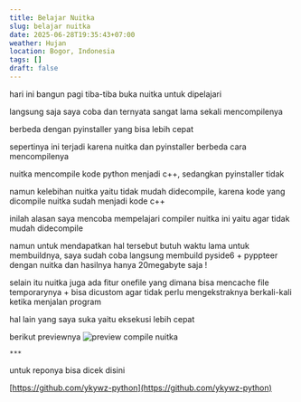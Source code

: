 ```yaml
---
title: Belajar Nuitka
slug: belajar nuitka
date: 2025-06-28T19:35:43+07:00
weather: Hujan
location: Bogor, Indonesia
tags: []
draft: false
---
```


hari ini bangun pagi tiba-tiba buka nuitka untuk dipelajari

langsung saja saya coba dan ternyata sangat lama sekali mencompilenya

berbeda dengan pyinstaller yang bisa lebih cepat

sepertinya ini terjadi karena nuitka dan pyinstaller berbeda cara mencompilenya

nuitka mencompile kode python menjadi c++, sedangkan pyinstaller tidak

namun kelebihan nuitka yaitu tidak mudah didecompile, karena kode yang dicompile nuitka sudah menjadi kode c++

inilah alasan saya mencoba mempelajari compiler nuitka ini yaitu agar tidak mudah didecompile

namun untuk mendapatkan hal tersebut butuh waktu lama untuk membuildnya, saya sudah coba langsung membuild pyside6 + pyppteer dengan nuitka dan hasilnya hanya 20megabyte saja !

selain itu nuitka juga ada fitur onefile yang dimana bisa mencache file temporarynya + bisa dicustom agar tidak perlu mengekstraknya berkali-kali ketika menjalan program

hal lain yang saya suka yaitu eksekusi lebih cepat

berikut previewnya
![preview compile nuitka](https://blogger.googleusercontent.com/img/b/R29vZ2xl/AVvXsEhnxXUH7n8w1KEk4OvRFU9sKw41qm5a_8zzas-ZDR0DYK_bEfV835iSWb9_MjiOy2OnRKwIH8Mdfarss1DitTvYV_-jNHThjYEykzL9f3jIVsRgmLCmzc0lr_MJ2SNPcMsES9ozgrINx6GJ8aSvM5XS89o17FOYUQdlbFliM8S1AXUX9X5CUd-nZaNMziU/s1600/Screenshot_2.png)

`***`

untuk reponya bisa dicek disini

[https://github.com/ykywz-python](https://github.com/ykywz-python)